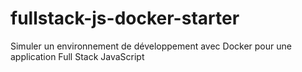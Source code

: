 # fullstack-js-docker-starter
Simuler un environnement de développement avec Docker pour une application Full Stack JavaScript
